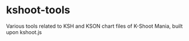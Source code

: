 # kshoot-tools
Various tools related to KSH and KSON chart files of K-Shoot Mania, built upon kshoot.js
